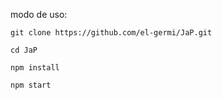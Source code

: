 modo de uso:

```
git clone https://github.com/el-germi/JaP.git
```

```
cd JaP
```

```
npm install
```

```
npm start
```